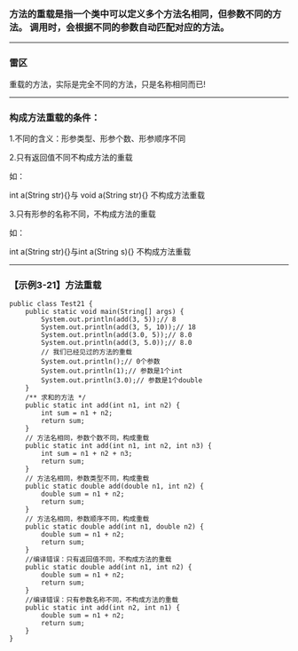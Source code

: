 ### 方法的重载是指一个类中可以定义多个方法名相同，但参数不同的方法。 调用时，会根据不同的参数自动匹配对应的方法。
***
### 雷区

重载的方法，实际是完全不同的方法，只是名称相同而已!
***
### 构成方法重载的条件：

1.不同的含义：形参类型、形参个数、形参顺序不同

2.只有返回值不同不构成方法的重载

如：

int a(String str){}与 void a(String str){}
      不构成方法重载

3.只有形参的名称不同，不构成方法的重载

如：

int a(String str){}与int a(String s){}
      不构成方法重载
***
### 【示例3-21】方法重载

    public class Test21 {
        public static void main(String[] args) {
            System.out.println(add(3, 5));// 8
            System.out.println(add(3, 5, 10));// 18
            System.out.println(add(3.0, 5));// 8.0
            System.out.println(add(3, 5.0));// 8.0
            // 我们已经见过的方法的重载
            System.out.println();// 0个参数
            System.out.println(1);// 参数是1个int
            System.out.println(3.0);// 参数是1个double
        }
        /** 求和的方法 */
        public static int add(int n1, int n2) {
            int sum = n1 + n2;
            return sum;
        }
        // 方法名相同，参数个数不同，构成重载
        public static int add(int n1, int n2, int n3) {
            int sum = n1 + n2 + n3;
            return sum;
        }
        // 方法名相同，参数类型不同，构成重载
        public static double add(double n1, int n2) {
            double sum = n1 + n2;
            return sum;
        }
        // 方法名相同，参数顺序不同，构成重载
        public static double add(int n1, double n2) {
            double sum = n1 + n2;
            return sum;
        }
        //编译错误：只有返回值不同，不构成方法的重载
        public static double add(int n1, int n2) {
            double sum = n1 + n2;
            return sum;
        }
        //编译错误：只有参数名称不同，不构成方法的重载
        public static int add(int n2, int n1) {
            double sum = n1 + n2;         
            return sum;
        }  
    }
